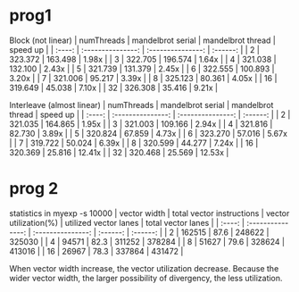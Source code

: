 # prog1
Block  (not linear)
| numThreads | mandelbrot serial | mandelbrot thread | speed up |
| :----: | :---------------: | :---------------: | :------: |
|   2    |      323.372      |      163.498      |  1.98x   |
|   3    |      322.705      |      196.574      |  1.64x   |
|   4    |      321.038      |      132.100      |  2.43x   |
|   5    |      321.739      |      131.379      |  2.45x   |
|   6    |      322.555      |      100.893      |  3.20x   |
|   7    |      321.006      |      95.217       |  3.39x   |
|   8    |      325.123      |      80.361       |  4.05x   |
|   16   |      319.649      |      45.038       |  7.10x   |
|   32   |      326.308      |      35.416       |  9.21x   |

Interleave  (almost linear)
| numThreads | mandelbrot serial | mandelbrot thread | speed up |
| :----: | :---------------: | :---------------: | :------: |
|   2    |      321.035      |      164.865      |  1.95x   |
|   3    |      321.003      |      109.166      |  2.94x   |
|   4    |      321.816      |      82.730      |  3.89x   |
|   5    |      320.824      |      67.859      |  4.73x   |
|   6    |      323.270      |      57.016      |  5.67x   |
|   7    |      319.722      |      50.024       |  6.39x   |
|   8    |      320.599      |      44.277       |  7.24x   |
|   16   |      320.369      |      25.816       |  12.41x   |
|   32   |      320.468      |      25.569       |  12.53x |



# prog 2
statistics in myexp -s 10000
| vector width | total vector instructions | vector utilization(%) | utilized vector lanes | total vector lanes |
| :----: | :---------------: | :---------------: | :------: | :------: |
|   2    |      162515      |      87.6      |  248622   | 325030 |
|   4    |      94571      |     82.3      |  311252   | 378284 |
|   8    |      51627      |      79.6      |  328624   | 413016 |
|   16    |      26967     |      78.3      |  337864   | 431472 |


When vector width increase, the vector utilization decrease. Because the wider vector width, the larger possibility of divergency, the less utilization. 

